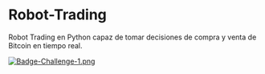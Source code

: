 # Robot-Trading
Robot Trading en Python capaz de tomar decisiones de compra y venta de Bitcoin en tiempo real.

[![Badge-Challenge-1.png](https://i.postimg.cc/44DHDL8X/Badge-Challenge-1.png)](https://postimg.cc/DmczsgkN)
